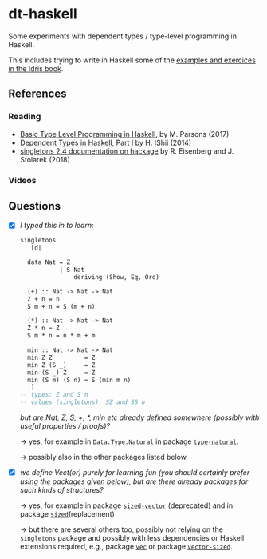 # dt-haskell

Some experiments with dependent types / type-level programming in Haskell.

This includes trying to write in Haskell some of the [examples and exercices in the Idris book](https://github.com/pascalpoizat/idris-book).

## References

### Reading

- [Basic Type Level Programming in Haskell](http://www.parsonsmatt.org/2017/04/26/basic_type_level_programming_in_haskell.html), by M. Parsons (2017)
- [Dependent Types in Haskell, Part I](https://www.schoolofhaskell.com/user/konn/prove-your-haskell-for-great-safety/dependent-types-in-haskell) by H. IShii (2014)
- [singletons 2.4 documentation on hackage](https://hackage.haskell.org/package/singletons) by R. Eisenberg and J. Stolarek (2018)

### Videos

## Questions

- [x] *I typed this in to learn:*

	```haskell
	singletons
	   [d|
	
	  data Nat = Z
	           | S Nat
	               deriving (Show, Eq, Ord)
	
	  (+) :: Nat -> Nat -> Nat
	  Z + n = n
	  S m + n = S (m + n)
	
	  (*) :: Nat -> Nat -> Nat
	  Z * n = Z
	  S m * n = n * m + m
	
	  min :: Nat -> Nat -> Nat
	  min Z Z         = Z
	  min Z (S _)     = Z
	  min (S _) Z     = Z
	  min (S m) (S n) = S (min m n)
	  |]
	-- types: Z and S n
	-- values (singletons): SZ and SS n
	```

	*but are Nat, Z, S, +, \*, min etc already defined somewhere (possibly with useful properties / proofs)?*
  
  &rightarrow; yes, for example in `Data.Type.Natural` in package [`type-natural`](https://hackage.haskell.org/package/type-natural).
  
  &rightarrow; possibly also in the other packages listed below.

- [x] *we define Vect(or) purely for learning fun (you should certainly prefer using the packages given below), but are there already packages for such kinds of structures?*

  &rightarrow; yes, for example in package [`sized-vector`](https://hackage.haskell.org/package/sized-vector) (deprecated) and in package [`sized`](https://hackage.haskell.org/package/sized)(replacement)
  
  &rightarrow; but there are several others too, possibly not relying on the `singletons` package and possibly with less dependencies or Haskell extensions required, e.g., package [`vec`](https://hackage.haskell.org/package/vec) or package [`vector-sized`](https://hackage.haskell.org/package/vector-sized).
